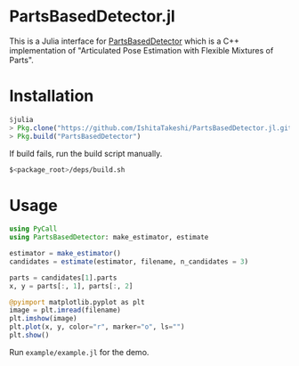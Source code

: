 PartsBasedDetector.jl
=====================

This is a Julia interface for [PartsBasedDetector](https://github.com/wg-perception/PartsBasedDetector) which is a C++ implementation of "Articulated Pose Estimation with Flexible Mixtures of Parts".

# Installation

```julia
$julia
> Pkg.clone("https://github.com/IshitaTakeshi/PartsBasedDetector.jl.git")
> Pkg.build("PartsBasedDetector")
```

If build fails, run the build script manually.

```sh
$<package_root>/deps/build.sh
```

# Usage

```julia
using PyCall
using PartsBasedDetector: make_estimator, estimate

estimator = make_estimator()
candidates = estimate(estimator, filename, n_candidates = 3)

parts = candidates[1].parts
x, y = parts[:, 1], parts[:, 2]

@pyimport matplotlib.pyplot as plt
image = plt.imread(filename)
plt.imshow(image)
plt.plot(x, y, color="r", marker="o", ls="")
plt.show()
```

Run `example/example.jl` for the demo.
